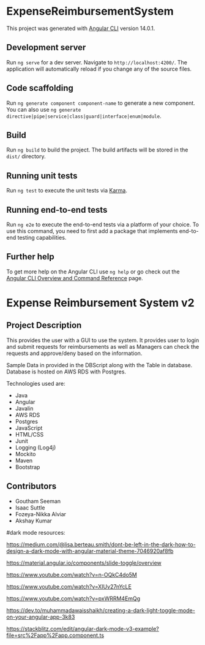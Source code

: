# ExpenseReimbursementSystem

This project was generated with [Angular CLI](https://github.com/angular/angular-cli) version 14.0.1.

## Development server

Run `ng serve` for a dev server. Navigate to `http://localhost:4200/`. The application will automatically reload if you change any of the source files.

## Code scaffolding

Run `ng generate component component-name` to generate a new component. You can also use `ng generate directive|pipe|service|class|guard|interface|enum|module`.

## Build

Run `ng build` to build the project. The build artifacts will be stored in the `dist/` directory.

## Running unit tests

Run `ng test` to execute the unit tests via [Karma](https://karma-runner.github.io).

## Running end-to-end tests

Run `ng e2e` to execute the end-to-end tests via a platform of your choice. To use this command, you need to first add a package that implements end-to-end testing capabilities.

## Further help

To get more help on the Angular CLI use `ng help` or go check out the [Angular CLI Overview and Command Reference](https://angular.io/cli) page.

# Expense Reimbursement System v2

## Project Description
This provides the user with a GUI to use the system.
It provides user to login and submit requests for reimbursements as well as Managers can check the requests and approve/deny based on the information.

Sample Data in provided in the DBScript along with the Table in database.
Database is hosted on AWS RDS with Postgres.

Technologies used are:
* Java
* Angular
* Javalin
* AWS RDS
* Postgres
* JavaScript
* HTML/CSS
* Junit
* Logging (Log4j)
* Mockito
* Maven
* Bootstrap

## Contributors
* Goutham Seeman
* Isaac Suttle
* Fozeya-Nikka Alviar
* Akshay Kumar


#dark mode resources:

https://medium.com/@lisa.berteau.smith/dont-be-left-in-the-dark-how-to-design-a-dark-mode-with-angular-material-theme-7046920af8fb

https://material.angular.io/components/slide-toggle/overview

https://www.youtube.com/watch?v=n-OQkC4do5M

https://www.youtube.com/watch?v=XIUv27nYcLE

https://www.youtube.com/watch?v=pxWRRM4EmQg

https://dev.to/muhammadawaisshaikh/creating-a-dark-light-toggle-mode-on-your-angular-app-3k83

https://stackblitz.com/edit/angular-dark-mode-v3-example?file=src%2Fapp%2Fapp.component.ts

